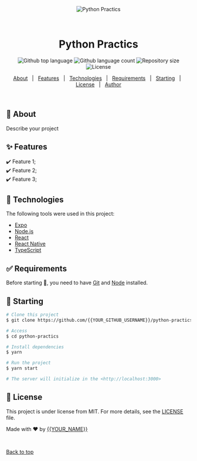 <div align="center" id="top"> 
  <img src="./.github/app.gif" alt="Python Practics" />

  &#xa0;

  <!-- <a href="https://pythonpractics.netlify.app">Demo</a> -->
</div>

<h1 align="center">Python Practics</h1>

<p align="center">
  <img alt="Github top language" src="https://img.shields.io/github/languages/top/{{YOUR_GITHUB_USERNAME}}/python-practics?color=56BEB8">

  <img alt="Github language count" src="https://img.shields.io/github/languages/count/{{YOUR_GITHUB_USERNAME}}/python-practics?color=56BEB8">

  <img alt="Repository size" src="https://img.shields.io/github/repo-size/{{YOUR_GITHUB_USERNAME}}/python-practics?color=56BEB8">

  <img alt="License" src="https://img.shields.io/github/license/{{YOUR_GITHUB_USERNAME}}/python-practics?color=56BEB8">

  <!-- <img alt="Github issues" src="https://img.shields.io/github/issues/{{YOUR_GITHUB_USERNAME}}/python-practics?color=56BEB8" /> -->

  <!-- <img alt="Github forks" src="https://img.shields.io/github/forks/{{YOUR_GITHUB_USERNAME}}/python-practics?color=56BEB8" /> -->

  <!-- <img alt="Github stars" src="https://img.shields.io/github/stars/{{YOUR_GITHUB_USERNAME}}/python-practics?color=56BEB8" /> -->
</p>

<!-- Status -->

<!-- <h4 align="center"> 
	🚧  Python Practics 🚀 Under construction...  🚧
</h4> 

<hr> -->

<p align="center">
  <a href="#dart-about">About</a> &#xa0; | &#xa0; 
  <a href="#sparkles-features">Features</a> &#xa0; | &#xa0;
  <a href="#rocket-technologies">Technologies</a> &#xa0; | &#xa0;
  <a href="#white_check_mark-requirements">Requirements</a> &#xa0; | &#xa0;
  <a href="#checkered_flag-starting">Starting</a> &#xa0; | &#xa0;
  <a href="#memo-license">License</a> &#xa0; | &#xa0;
  <a href="https://github.com/{{YOUR_GITHUB_USERNAME}}" target="_blank">Author</a>
</p>

<br>

## :dart: About ##

Describe your project

## :sparkles: Features ##

:heavy_check_mark: Feature 1;\
:heavy_check_mark: Feature 2;\
:heavy_check_mark: Feature 3;

## :rocket: Technologies ##

The following tools were used in this project:

- [Expo](https://expo.io/)
- [Node.js](https://nodejs.org/en/)
- [React](https://pt-br.reactjs.org/)
- [React Native](https://reactnative.dev/)
- [TypeScript](https://www.typescriptlang.org/)

## :white_check_mark: Requirements ##

Before starting :checkered_flag:, you need to have [Git](https://git-scm.com) and [Node](https://nodejs.org/en/) installed.

## :checkered_flag: Starting ##

```bash
# Clone this project
$ git clone https://github.com/{{YOUR_GITHUB_USERNAME}}/python-practics

# Access
$ cd python-practics

# Install dependencies
$ yarn

# Run the project
$ yarn start

# The server will initialize in the <http://localhost:3000>
```

## :memo: License ##

This project is under license from MIT. For more details, see the [LICENSE](LICENSE.md) file.


Made with :heart: by <a href="https://github.com/{{YOUR_GITHUB_USERNAME}}" target="_blank">{{YOUR_NAME}}</a>

&#xa0;

<a href="#top">Back to top</a>
